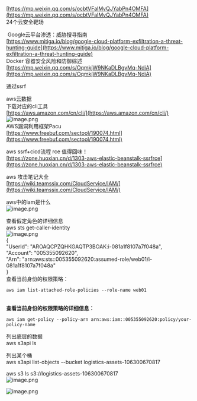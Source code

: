[https://mp.weixin.qq.com/s/ocbtVFalMvQJYabPn4OMFA](https://mp.weixin.qq.com/s/ocbtVFalMvQJYabPn4OMFA)<br />24个云安全靶场


 Google云平台渗透：威胁搜寻指南<br />[https://www.mitiga.io/blog/google-cloud-platform-exfiltration-a-threat-hunting-guide](https://www.mitiga.io/blog/google-cloud-platform-exfiltration-a-threat-hunting-guide)<br />Docker 容器安全风险和防御综述<br />[https://mp.weixin.qq.com/s/OqmkjW9NKaDLBgvMq-NdiA](https://mp.weixin.qq.com/s/OqmkjW9NKaDLBgvMq-NdiA)

通过ssrf


aws云数据<br />下载对应的cli工具<br />[https://aws.amazon.com/cn/cli/](https://aws.amazon.com/cn/cli/)<br />![image.png](https://cdn.nlark.com/yuque/0/2023/png/1345801/1703084952819-5d61e2b9-9ef1-4e3a-9c18-cbcd162aabca.png#averageHue=%23f7f5f3&clientId=ub34f230d-6217-4&from=paste&height=465&id=u0a5d73f1&originHeight=581&originWidth=1104&originalType=binary&ratio=1.25&rotation=0&showTitle=false&size=97992&status=done&style=none&taskId=ue5104dea-7bf6-4b73-90cd-6842d529a6c&title=&width=883.2)<br />AWS漏洞利用框架Pacu<br />[https://www.freebuf.com/sectool/190074.html](https://www.freebuf.com/sectool/190074.html)

aws ssrf+cicd流程 rce 值得回味！<br />[https://zone.huoxian.cn/d/1303-aws-elastic-beanstalk-ssrfrce](https://zone.huoxian.cn/d/1303-aws-elastic-beanstalk-ssrfrce)

aws 攻击笔记大全<br />[https://wiki.teamssix.com/CloudService/IAM/](https://wiki.teamssix.com/CloudService/IAM/)

aws中的iam是什么<br />![image.png](https://cdn.nlark.com/yuque/0/2023/png/1345801/1703089877462-9fa34bc7-25c2-497a-985e-2d99ff41c009.png#averageHue=%23fdfbf9&clientId=u7116ee41-ae88-4&from=paste&height=562&id=u873ac501&originHeight=702&originWidth=785&originalType=binary&ratio=1.25&rotation=0&showTitle=false&size=120255&status=done&style=none&taskId=u3c90ad79-16d8-4952-8995-19e67a787ab&title=&width=628)


查看假定角色的详细信息<br />aws sts get-caller-identity<br />![image.png](https://cdn.nlark.com/yuque/0/2023/png/1345801/1703090499061-347f953d-c1f2-485d-bbc6-60cd4bc00928.png#averageHue=%2312110f&clientId=u7116ee41-ae88-4&from=paste&height=120&id=uedd18d84&originHeight=150&originWidth=807&originalType=binary&ratio=1.25&rotation=0&showTitle=false&size=15825&status=done&style=none&taskId=u31c7b5ca-f0be-4313-80f7-c819dbcd956&title=&width=645.6)<br />{<br />    "UserId": "AROAQCPZQHKGAQTP3BOAK:i-081a1f8107a7f048a",<br />    "Account": "005355092620",<br />    "Arn": "arn:aws:sts::005355092620:assumed-role/web01/i-081a1f8107a7f048a"<br />}<br />查看当前身份的权限策略：
```
aws iam list-attached-role-policies --role-name web01
```
<br /> **查看当前身份的权限策略的详细信息：**
```
aws iam get-policy --policy-arn arn:aws:iam::005355092620:policy/your-policy-name
```

列出底层的数据<br />aws s3api ls

列出某个桶<br />aws s3api list-objects --bucket logistics-assets-106300670817

aws s3 ls s3://logistics-assets-106300670817<br />![image.png](https://cdn.nlark.com/yuque/0/2023/png/1345801/1703090924427-07f82f2a-78b1-4a08-b42a-3e97d9f39275.png#averageHue=%2311100f&clientId=u7116ee41-ae88-4&from=paste&height=138&id=u296d9f49&originHeight=172&originWidth=691&originalType=binary&ratio=1.25&rotation=0&showTitle=false&size=12851&status=done&style=none&taskId=ua16347ef-7727-4c66-8a03-0d035b871ba&title=&width=552.8)

![image.png](https://cdn.nlark.com/yuque/0/2023/png/1345801/1703092238036-2df1f3f1-f7bf-4d1f-9000-db1412010ade.png#averageHue=%23fdfbf9&clientId=u7116ee41-ae88-4&from=paste&height=191&id=ud22664ad&originHeight=239&originWidth=785&originalType=binary&ratio=1.25&rotation=0&showTitle=false&size=38247&status=done&style=none&taskId=uf3030fb5-449a-435c-9e19-200fc3058be&title=&width=628)
